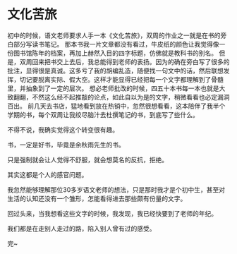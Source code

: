 # 文化苦旅

初中的时候，语文老师要求人手一本《文化苦旅》，双周的作业之一就是在书的旁白部分写读书笔记。
那本书我一片文章都没有看过，牛皮纸的颜色让我觉得像一份图书馆陈年的档案，再加上赫然入目的四字标题，仿佛就是教科书的别名。
但是，双周回来把书交上去后，我总能得到老师的表扬。因为的确在旁白写了很多的批注，显得很是真诚。这多亏了我的胡编乱造，随便找一句文中的话，然后联想发挥，切记要脱离实际、假大空。这样才能显得已经把每一个文字都理解到了骨髓里，并抽象到了一定的层次。
想必老师批改的时候，四五十本书每一本也就是大致翻翻，不然这么经不起推敲的论点，如此自以为是的文字，稍微看看也必定漏洞百出。
前几天去书店，猛地看到放在热销中，忽然很想看看，这本陪伴了我半个学期的书，每个双周让我绞尽脑汁去杜撰笔记的书，到底写了些什么。

不得不说，我确实觉得这个转变很有趣。

书，一定是好书，毕竟是余秋雨先生的书。

只是强制就会让人觉得不舒服，就会想莫名的反抗，拒绝。

其实这都是个人的感官问题。

我忽然能够理解那位30多岁语文老师的想法，只是那时我才是个初中生，甚至对生活的认知还没有一个雏形，怎能看得进去那些颇有份量的文字。

回过头来，当我想看这些文字的时候，我发现，我已经快要到了老师的年纪。

我们都是在走别人走过的路，陷入别人曾有过的感受。

完~
